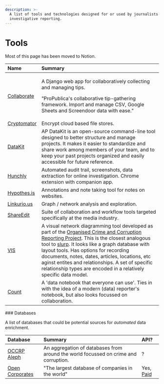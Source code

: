 ```yaml
---
description: >-
  A list of tools and technologies designed for or used by journalists for
  investigative reporting.
---
```


# Tools

Most of this page has been moved to Notion.

<table>
  <thead>
    <tr>
      <th style="text-align:left">Name</th>
      <th style="text-align:left">Summary</th>
    </tr>
  </thead>
  <tbody>
    <tr>
      <td style="text-align:left"><a href="https://github.com/propublica/django-collaborative">Collaborate</a>
      </td>
      <td style="text-align:left">
        <p>A Django web app for collaboratively collecting and managing tips.</p>
        <p>&quot;ProPublica&apos;s collaborative tip-gathering framework. Import
          and manage CSV, Google Sheets and Screendoor data with ease.&quot;</p>
      </td>
    </tr>
    <tr>
      <td style="text-align:left"><a href="https://cryptomator.org/">Cryptomator</a>
      </td>
      <td style="text-align:left">Encrypt cloud based file stores.</td>
    </tr>
    <tr>
      <td style="text-align:left"><a href="http://datakit.ap.org/">DataKit</a>
      </td>
      <td style="text-align:left">AP DataKit is an open-source command-line tool designed to better structure
        and manage projects. It makes it easier to standardize and share work among
        members of your team, and to keep your past projects organized and easily
        accessible for future reference.</td>
    </tr>
    <tr>
      <td style="text-align:left"><a href="https://www.hunch.ly">Hunchly</a>
      </td>
      <td style="text-align:left">Automated audit trail, screenshots, data extraction for online investigation.
        Chrome extension with companion app.</td>
    </tr>
    <tr>
      <td style="text-align:left"><a href="https://web.hypothes.is/">Hypothes.is</a>
      </td>
      <td style="text-align:left">Annotations and note taking tool for notes on websites.</td>
    </tr>
    <tr>
      <td style="text-align:left"><a href="https://linkurio.us/">Linkurio.us</a>
      </td>
      <td style="text-align:left">Graph / network analysis and exploration.</td>
    </tr>
    <tr>
      <td style="text-align:left"><a href="https://www.editshare.com/">ShareEdit</a>
      </td>
      <td style="text-align:left">Suite of collaboration and workflow tools targeted specifically at the
        media industry.</td>
    </tr>
    <tr>
      <td style="text-align:left"><a href="https://vis.occrp.org/">VIS</a>
      </td>
      <td style="text-align:left">A visual network diagramming tool developed as part of the <a href="https://www.occrp.org/en">Organised Crime and Corruption Reporting Project</a>.
        This is the closest analogous tool to <a href="https://github.com/drzax/slurp">slurp</a>.
        It looks like a graph database with layout tools. Has options for recording
        documents, notes, dates, articles, locations, etc aginst entites and relationships.
        A set of specific relationship types are encoded in a relatively specific
        data model.</td>
    </tr>
    <tr>
      <td style="text-align:left"><a href="https://count.co/">Count</a>
      </td>
      <td style="text-align:left">A &apos;data notebook that everyone can use&apos;. Ties in with the idea
        of a modern (data) reporter&apos;s notebook, but also looks focussed on
        collaboration.</td>
    </tr>
  </tbody>
</table>### Databases

A list of databases that could be potential sources for _automated_ data enrichment.

| Database | Summary | API? |
| :--- | :--- | :--- |
| [OCCRP Aleph](https://aleph.occrp.org) | An aggregation of databases from around the world focussed on crime and corruption.  | ? |
| [Open Corporates](https://opencorporates.com/) | "The largest database of companies in the world"  | Yes, [Paid](https://opencorporates.com/info/our-data/) |



